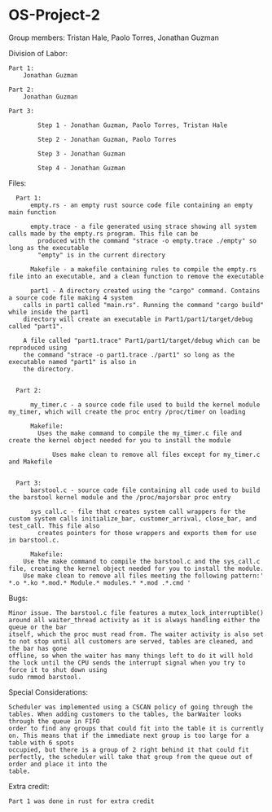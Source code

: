 # OS-Project-2
Group members: Tristan Hale, Paolo Torres, Jonathan Guzman



Division of Labor:

	Part 1: 
		Jonathan Guzman

	Part 2: 
		Jonathan Guzman

	Part 3:

    		Step 1 - Jonathan Guzman, Paolo Torres, Tristan Hale
    
    		Step 2 - Jonathan Guzman, Paolo Torres
    
    		Step 3 - Jonathan Guzman
    
    		Step 4 - Jonathan Guzman
    
    
    
Files:

      Part 1:
          empty.rs - an empty rust source code file containing an empty main function
	  
          empty.trace - a file generated using strace showing all system calls made by the empty.rs program. This file can be 
	  		produced with the command "strace -o empty.trace ./empty" so long as the executable
	  		"empty" is in the current directory
	  
          Makefile - a makefile containing rules to compile the empty.rs file into an executable, and a clean function to remove the executable
	  
          part1 - A directory created using the "cargo" command. Contains a source code file making 4 system
		calls in part1 called "main.rs". Running the command "cargo build" while inside the part1
		directory will create an executable in Part1/part1/target/debug called "part1".

		A file called "part1.trace" Part1/part1/target/debug which can be reproduced using
		the command "strace -o part1.trace ./part1" so long as the executable named "part1" is also in
		the directory.
	  
	  
      Part 2:
      
          my_timer.c - a source code file used to build the kernel module my_timer, which will create the proc entry /proc/timer on loading
	  
          Makefile:
	        Uses the make command to compile the my_timer.c file and create the kernel object needed for you to install the module
		
                Uses make clean to remove all files except for my_timer.c and Makefile
		
		
      Part 3:
          barstool.c - source code file containing all code used to build the barstool kernel module and the /proc/majorsbar proc entry
	  
          sys_call.c - file that creates system call wrappers for the custom system calls initialize_bar, customer_arrival, close_bar, and test_call. This file also  
	  		creates pointers for those wrappers and exports them for use in barstool.c.
	  
          Makefile: 
	  	Use the make command to compile the barstool.c and the sys_call.c file, creating the kernel object needed for you to install the module. 
		Use make clean to remove all files meeting the following pattern:' *.o *.ko *.mod.* Module.* modules.* *.mod .*.cmd '

Bugs:

    Minor issue. The barstool.c file features a mutex_lock_interruptible() around all waiter_thread activity as it is always handling either the queue or the bar  
    itself, which the proc must read from. The waiter activity is also set to not stop until all customers are served, tables are cleaned, and the bar has gone 
    offline, so when the waiter has many things left to do it will hold the lock until the CPU sends the interrupt signal when you try to force it to shut down using 
    sudo rmmod barstool.

Special Considerations:

    Scheduler was implemented using a CSCAN policy of going through the tables. When adding customers to the tables, the barWaiter looks through the queue in FIFO 
    order to find any groups that could fit into the table it is currently on. This means that if the immediate next group is too large for a table with 6 spots 
    occupied, but there is a group of 2 right behind it that could fit perfectly, the scheduler will take that group from the queue out of order and place it into the 
    table.
    
    
Extra credit:

    Part 1 was done in rust for extra credit

